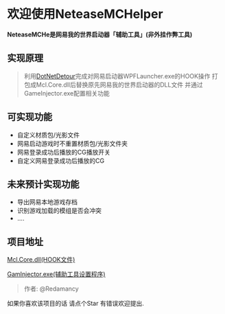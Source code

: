 # 欢迎使用NeteaseMCHelper
**NeteaseMCHe是网易我的世界启动器「辅助工具」(非外挂作弊工具)**
## 实现原理
> 利用[DotNetDetour](https://github.com/bigbaldy1128/DotNetDetour)完成对网易启动器WPFLauncher.exe的HOOK操作
打包成Mcl.Core.dll后替换原先网易我的世界启动器的DLL文件
并通过GameInjector.exe配置相关功能

## 可实现功能
- 自定义材质包/光影文件
- 网易启动游戏时不重置材质包/光影文件夹
- 网易登录成功后播放的CG播放开关
- 自定义网易登录成功后播放的CG 


## 未来预计实现功能

- 导出网易本地游戏存档
- 识别游戏加载的模组是否会冲突
- ....


## 项目地址

[Mcl.Core.dll(HOOK文件)](https://github.com/Redamancy520/NeteaseMCHelper/tree/Mcl.Core)

[GamInjector.exe(辅助工具设置程序)](https://github.com/Redamancy520/NeteaseMCHelper/tree/master")

> 作者: @Redamancy

如果你喜欢该项目的话 请点个Star 
有错误欢迎提出.
